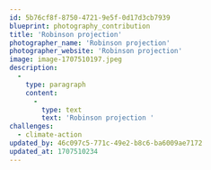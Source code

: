 ```yaml
---
id: 5b76cf8f-8750-4721-9e5f-0d17d3cb7939
blueprint: photography_contribution
title: 'Robinson projection'
photographer_name: 'Robinson projection'
photographer_website: 'Robinson projection'
image: image-1707510197.jpeg
description:
  -
    type: paragraph
    content:
      -
        type: text
        text: 'Robinson projection '
challenges:
  - climate-action
updated_by: 46c097c5-771c-49e2-b8c6-ba6009ae7172
updated_at: 1707510234
---
```

